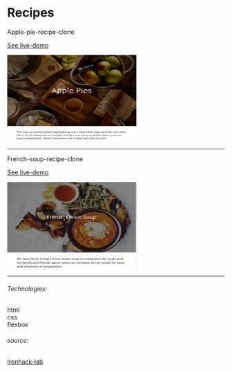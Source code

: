 # Recipes

Apple-pie-recipe-clone

[See live-demo](https://cleverttech.github.io/recipes/apple-pie)

<img src="https://github.com/Cleverttech/recipes/blob/main/images/apple-pie.PNG" alt="demo-Image" margin="auto 0px" width="300" height="200"/>
<hr>

French-soup-recipe-clone

[See live-demo](https://cleverttech.github.io/recipes/french-soup)

<img src="https://github.com/Cleverttech/recipes/blob/main/images/soup.PNG" alt="demo-Image" margin="auto 0px" width="300" height="200"/>
<hr>

###### Technologies:

html <br>
css <br>
flexbox

###### source:

[Ironhack-lab]("https://github.com/ironhack-labs/lab-css-recipes-clone")
